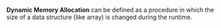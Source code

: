 **Dynamic Memory Allocation** can be defined as a procedure in which the size of a data structure (like array) is changed during the runtime.